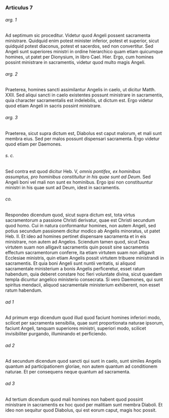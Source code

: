 ### Articulus 7

###### arg. 1
Ad septimum sic proceditur. Videtur quod Angeli possent sacramenta ministrare. Quidquid enim potest minister inferior, potest et superior, sicut quidquid potest diaconus, potest et sacerdos, sed non convertitur. Sed Angeli sunt superiores ministri in ordine hierarchico quam etiam quicumque homines, ut patet per Dionysium, in libro Cael. Hier. Ergo, cum homines possint ministrare in sacramentis, videtur quod multo magis Angeli.

###### arg. 2
Praeterea, homines sancti assimilantur Angelis in caelo, ut dicitur Matth. XXII. Sed aliqui sancti in caelo existentes possunt ministrare in sacramentis, quia character sacramentalis est indelebilis, ut dictum est. Ergo videtur quod etiam Angeli in sacris possint ministrare.

###### arg. 3
Praeterea, sicut supra dictum est, Diabolus est caput malorum, et mali sunt membra eius. Sed per malos possunt dispensari sacramenta. Ergo videtur quod etiam per Daemones.

###### s. c.
Sed contra est quod dicitur Heb. V, *omnis pontifex, ex hominibus assumptus, pro hominibus constituitur in his quae sunt ad Deum*. Sed Angeli boni vel mali non sunt ex hominibus. Ergo ipsi non constituuntur ministri in his quae sunt ad Deum, idest in sacramentis.

###### co.
Respondeo dicendum quod, sicut supra dictum est, tota virtus sacramentorum a passione Christi derivatur, quae est Christi secundum quod homo. Cui in natura conformantur homines, non autem Angeli, sed potius secundum passionem dicitur modico ab Angelis minoratus, ut patet Heb. II. Et ideo ad homines pertinet dispensare sacramenta et in eis ministrare, non autem ad Angelos. Sciendum tamen quod, sicut Deus virtutem suam non alligavit sacramentis quin possit sine sacramentis effectum sacramentorum conferre, ita etiam virtutem suam non alligavit Ecclesiae ministris, quin etiam Angelis possit virtutem tribuere ministrandi in sacramentis. Et quia boni Angeli sunt nuntii veritatis, si aliquod sacramentale ministerium a bonis Angelis perficeretur, esset ratum habendum, quia deberet constare hoc fieri voluntate divina, sicut quaedam templa dicuntur angelico ministerio consecrata. Si vero Daemones, qui sunt spiritus mendacii, aliquod sacramentale ministerium exhiberent, non esset ratum habendum.

###### ad 1
Ad primum ergo dicendum quod illud quod faciunt homines inferiori modo, scilicet per sacramenta sensibilia, quae sunt proportionata naturae ipsorum, faciunt Angeli, tanquam superiores ministri, superiori modo, scilicet invisibiliter purgando, illuminando et perficiendo.

###### ad 2
Ad secundum dicendum quod sancti qui sunt in caelo, sunt similes Angelis quantum ad participationem gloriae, non autem quantum ad conditionem naturae. Et per consequens neque quantum ad sacramenta.

###### ad 3
Ad tertium dicendum quod mali homines non habent quod possint ministrare in sacramentis ex hoc quod per malitiam sunt membra Diaboli. Et ideo non sequitur quod Diabolus, qui est eorum caput, magis hoc possit.


